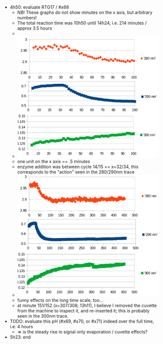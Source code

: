 - 4h50: evaluate RTG17 / #x68
	- NB! These graphs do not show minutes on the x axis, but arbitrary numbers!
	- The total reaction time was 10h50 until 14h24, i.e. 214 minutes / approx 3.5 hours
	-
	- ![image.png](../assets/image_1739246481687_0.png)
	- one unit on the x axis == .5 minutes
	- enzyme addition was between cycle 14/15 == x=32/34, this corresponds to the "action" seen in the 280/290nm trace
	- ![image.png](../assets/image_1739246837129_0.png)
	- funny effects on the long time scale, too...
	- at minute 151/152 (x=307/308; 13h11), I believe I removed the cuvette from the machine to inspect it, and re-inserted it; this is probably seen in the 300nm trace.
- TODO: evaluate this pH (#x69, #x70, or #x71) indeed over the full time, i.e. 4 hours
	- => is the steady rise in signal only evaporation / cuvette effects?
- 5h23: end